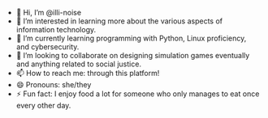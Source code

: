 - 👋 Hi, I’m @illi-noise
- 👀 I’m interested in learning more about the various aspects of information technology.
- 🌱 I’m currently learning programming with Python, Linux proficiency, and cybersecurity.
- 💞️ I’m looking to collaborate on designing simulation games eventually and anything related to social justice.
- 📫 How to reach me: through this platform!
- 😄 Pronouns: she/they
- ⚡ Fun fact: I enjoy food a lot for someone who only manages to eat once every other day.

<!---
illi-noise/illi-noise is a ✨ special ✨ repository because its `README.md` (this file) appears on your GitHub profile.
You can click the Preview link to take a look at your changes.
--->
